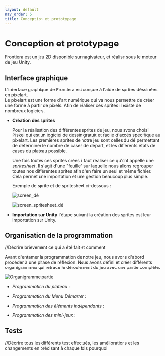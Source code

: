 ```yaml
---
layout: default
nav_order: 5
title: Conception et prototypage
---
```


# Conception et prototypage
Frontiera est un jeu 2D disponible sur nagivateur, et réalisé sous le moteur de jeu Unity.

## Interface graphique
L'interface graphique de Frontiera est conçue à l'aide de sprites déssinées en pixelart.  
Le pixelart est une forme d'art numérique qui va nous permettre de créer une forme à partir de pixels. Afin de réaliser ces sprites il existe de nombreux logiciels.
* **Création des sprites**

  Pour la réalisation des différentes sprites de jeu, nous avons choisi Piskel qui est un logiciel de dessin gratuit et facile d'accès spécifique au pixelart. Les premières sprites de notre jeu sont celles du dé permettant de déterminer le nombre de cases de départ, et les différents états de cases du plateau possible.
  
  Une fois toutes ces sprites crées il faut réaliser ce qu'ont appelle une *spritesheet*. Il s'agit d'une "feuille" sur laquelle nous allons regrouper toutes nos différentes sprites afin d'en faire un seul et même fichier. Cela permet une importation et une gestion beaucoup plus simple.
  
  Exemple de sprite et de spritesheet ci-dessous :
  
   ![screen_dé](https://github.com/Makerspace-Amiens/2024-FrontieraApp/assets/158062961/d11bde4b-45fe-41c6-84dc-b878b79c3e3e)
  
   ![screen_spritesheet_dé](https://github.com/Makerspace-Amiens/2024-FrontieraApp/assets/158062961/70be1294-1a30-4364-ab11-7ddf08d37c63)

* **Importation sur Unity**
l'étape suivant la création des sprites est leur importation sur Unity. 
  
  
## Organisation de la programmation
//Décrire brievement ce qui a été fait et comment  

Avant d'entamer la programmation de notre jeu, nous avons d'abord procéder à une phase de réflexion. Nous avons défini et créer différents organigrammes qui retrace le déroulement du jeu avec une partie complète.  


![Organigramme partie](https://github.com/Makerspace-Amiens/2024-FrontieraApp/assets/158062961/6672c83a-fbe2-4252-b250-8953576d86ba)  



* *Programmation du plateau* :
  
* *Programmation du Menu Démarrer* :

  
* *Programmation des éléments indépendants* :

  
* *Programmation des mini-jeux* :

## Tests 
//Décrire tous les différents test effectués, les améliorations et les changements en précisant à chaque fois pourquoi

